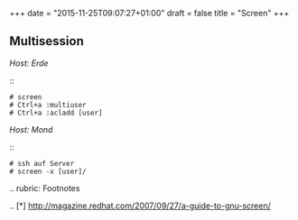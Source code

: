 +++
date = "2015-11-25T09:07:27+01:00"
draft = false
title = "Screen"
+++

Multisession
------------

*Host: Erde*

::

    # screen
    # Ctrl+a :multiuser
    # Ctrl+a :acladd [user]

*Host: Mond*

::

    # ssh auf Server
    # screen -x [user]/

.. rubric: Footnotes

.. [*] http://magazine.redhat.com/2007/09/27/a-guide-to-gnu-screen/
